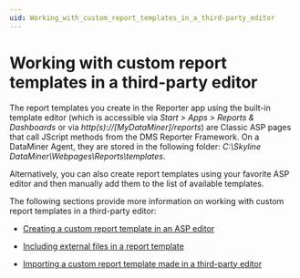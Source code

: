 ```yaml
---
uid: Working_with_custom_report_templates_in_a_third-party_editor
---
```


# Working with custom report templates in a third-party editor

The report templates you create in the Reporter app using the built-in template editor (which is accessible via *Start \> Apps \> Reports & Dashboards* or via *http(s)://\[MyDataMiner\]/reports*) are Classic ASP pages that call JScript methods from the DMS Reporter Framework. On a DataMiner Agent, they are stored in the following folder: *C:\\Skyline DataMiner\\Webpages\\Reports\\templates*.

Alternatively, you can also create report templates using your favorite ASP editor and then manually add them to the list of available templates.

The following sections provide more information on working with custom report templates in a third-party editor:

- [Creating a custom report template in an ASP editor](xref:Creating_a_custom_report_template_in_an_ASP_editor)

- [Including external files in a report template](xref:Including_external_files_in_a_report_template)

- [Importing a custom report template made in a third-party editor](xref:Importing_a_custom_report_template_made_in_a_third-party_editor#importing-a-custom-report-template-made-in-a-third-party-editor)
